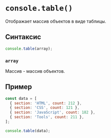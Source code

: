 # `console.table()`

Отображает массив объектов в виде таблицы.

## Синтаксис

```js
console.table(array);
```

### `array`

Массив - массив объектов.

## Пример

```js
const data = [
  { section: 'HTML', count: 212 },
  { section: 'CSS', count: 121 },
  { section: 'JavaScript', count: 182 },
  { section: 'Tools', count: 211 },
];

console.table(data);
```
